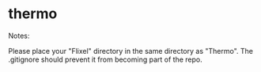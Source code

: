 thermo
======

Notes:

Please place your "Flixel" directory in the same directory as "Thermo". The
.gitignore should prevent it from becoming part of the repo.